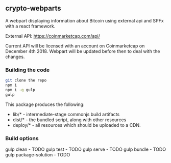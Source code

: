 ## crypto-webparts

A webpart displaying information about Bitcoin using external api and SPFx with a react framework.

External API: https://coinmarketcap.com/api/

Current API will be licensed with an account on Coinmarketcap on December 4th 2018. Webpart will be updated before then to deal with the changes.

### Building the code

```bash
git clone the repo
npm i
npm i -g gulp
gulp
```

This package produces the following:

* lib/* - intermediate-stage commonjs build artifacts
* dist/* - the bundled script, along with other resources
* deploy/* - all resources which should be uploaded to a CDN.

### Build options

gulp clean - TODO
gulp test - TODO
gulp serve - TODO
gulp bundle - TODO
gulp package-solution - TODO
